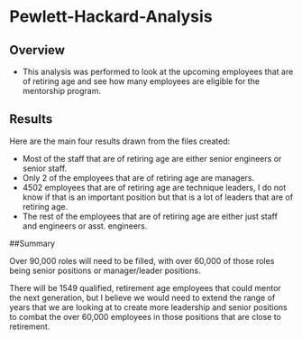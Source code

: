 # Pewlett-Hackard-Analysis

## Overview

- This analysis was performed to look at the upcoming employees that are of retiring age and see how many employees are eligible for the mentorship program.


## Results

Here are the main four results drawn from the files created:

- Most of the staff that are of retiring age are either senior engineers or senior staff.
- Only 2 of the employees that are of retiring age are managers.
- 4502 employees that are of retiring age are technique leaders, I do not know if that is an important position but that is a lot of leaders that are of retiring age.
- The rest of the employees that are of retiring age are either just staff and engineers or asst. engineers.

##Summary

Over 90,000 roles will need to be filled, with over 60,000 of those roles being senior positions or manager/leader positions.

There will be 1549 qualified, retirement age employees that could mentor the next generation, but I believe we would need to extend the range of years that we are looking at to create more leadership and senior positions to combat the over 60,000 employees in those positions that are close to retirement.
